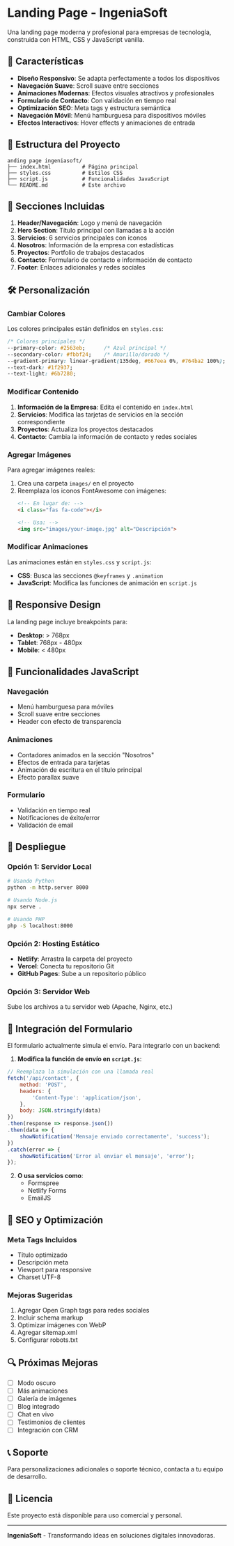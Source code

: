 # Landing Page - IngeniaSoft

Una landing page moderna y profesional para empresas de tecnología, construida con HTML, CSS y JavaScript vanilla.

## 🚀 Características

- **Diseño Responsivo**: Se adapta perfectamente a todos los dispositivos
- **Navegación Suave**: Scroll suave entre secciones
- **Animaciones Modernas**: Efectos visuales atractivos y profesionales
- **Formulario de Contacto**: Con validación en tiempo real
- **Optimización SEO**: Meta tags y estructura semántica
- **Navegación Móvil**: Menú hamburguesa para dispositivos móviles
- **Efectos Interactivos**: Hover effects y animaciones de entrada

## 📁 Estructura del Proyecto

```
anding page ingeniasoft/
├── index.html          # Página principal
├── styles.css          # Estilos CSS
├── script.js           # Funcionalidades JavaScript
└── README.md           # Este archivo
```

## 🎨 Secciones Incluidas

1. **Header/Navegación**: Logo y menú de navegación
2. **Hero Section**: Título principal con llamadas a la acción
3. **Servicios**: 6 servicios principales con iconos
4. **Nosotros**: Información de la empresa con estadísticas
5. **Proyectos**: Portfolio de trabajos destacados
6. **Contacto**: Formulario de contacto e información de contacto
7. **Footer**: Enlaces adicionales y redes sociales

## 🛠️ Personalización

### Cambiar Colores

Los colores principales están definidos en `styles.css`:

```css
/* Colores principales */
--primary-color: #2563eb;      /* Azul principal */
--secondary-color: #fbbf24;    /* Amarillo/dorado */
--gradient-primary: linear-gradient(135deg, #667eea 0%, #764ba2 100%);
--text-dark: #1f2937;
--text-light: #6b7280;
```

### Modificar Contenido

1. **Información de la Empresa**: Edita el contenido en `index.html`
2. **Servicios**: Modifica las tarjetas de servicios en la sección correspondiente
3. **Proyectos**: Actualiza los proyectos destacados
4. **Contacto**: Cambia la información de contacto y redes sociales

### Agregar Imágenes

Para agregar imágenes reales:

1. Crea una carpeta `images/` en el proyecto
2. Reemplaza los iconos FontAwesome con imágenes:
   ```html
   <!-- En lugar de: -->
   <i class="fas fa-code"></i>
   
   <!-- Usa: -->
   <img src="images/your-image.jpg" alt="Descripción">
   ```

### Modificar Animaciones

Las animaciones están en `styles.css` y `script.js`:

- **CSS**: Busca las secciones `@keyframes` y `.animation`
- **JavaScript**: Modifica las funciones de animación en `script.js`

## 📱 Responsive Design

La landing page incluye breakpoints para:

- **Desktop**: > 768px
- **Tablet**: 768px - 480px
- **Mobile**: < 480px

## 🔧 Funcionalidades JavaScript

### Navegación
- Menú hamburguesa para móviles
- Scroll suave entre secciones
- Header con efecto de transparencia

### Animaciones
- Contadores animados en la sección "Nosotros"
- Efectos de entrada para tarjetas
- Animación de escritura en el título principal
- Efecto parallax suave

### Formulario
- Validación en tiempo real
- Notificaciones de éxito/error
- Validación de email

## 🚀 Despliegue

### Opción 1: Servidor Local
```bash
# Usando Python
python -m http.server 8000

# Usando Node.js
npx serve .

# Usando PHP
php -S localhost:8000
```

### Opción 2: Hosting Estático
- **Netlify**: Arrastra la carpeta del proyecto
- **Vercel**: Conecta tu repositorio Git
- **GitHub Pages**: Sube a un repositorio público

### Opción 3: Servidor Web
Sube los archivos a tu servidor web (Apache, Nginx, etc.)

## 📧 Integración del Formulario

El formulario actualmente simula el envío. Para integrarlo con un backend:

1. **Modifica la función de envío en `script.js`**:
```javascript
// Reemplaza la simulación con una llamada real
fetch('/api/contact', {
    method: 'POST',
    headers: {
        'Content-Type': 'application/json',
    },
    body: JSON.stringify(data)
})
.then(response => response.json())
.then(data => {
    showNotification('Mensaje enviado correctamente', 'success');
})
.catch(error => {
    showNotification('Error al enviar el mensaje', 'error');
});
```

2. **O usa servicios como**:
   - Formspree
   - Netlify Forms
   - EmailJS

## 🎯 SEO y Optimización

### Meta Tags Incluidos
- Título optimizado
- Descripción meta
- Viewport para responsive
- Charset UTF-8

### Mejoras Sugeridas
1. Agregar Open Graph tags para redes sociales
2. Incluir schema markup
3. Optimizar imágenes con WebP
4. Agregar sitemap.xml
5. Configurar robots.txt

## 🔍 Próximas Mejoras

- [ ] Modo oscuro
- [ ] Más animaciones
- [ ] Galería de imágenes
- [ ] Blog integrado
- [ ] Chat en vivo
- [ ] Testimonios de clientes
- [ ] Integración con CRM

## 📞 Soporte

Para personalizaciones adicionales o soporte técnico, contacta a tu equipo de desarrollo.

## 📄 Licencia

Este proyecto está disponible para uso comercial y personal.

---

**IngeniaSoft** - Transformando ideas en soluciones digitales innovadoras. 